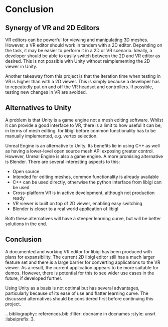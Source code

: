 # Conclusion

## Synergy of VR and 2D Editors

VR editors can be powerful for viewing and manipulating 3D meshes. However, a VR editor should work in tandem with a 2D editor. Depending on the task, it may be easier to perform it in a 2D or VR scenario. Ideally, a developer should be able to easily switch between the 2D and VR editor as desired. This is not possible with Unity without reimplementing the 2D viewer in Unity. 

Another takeaway from this project is that the iteration time when testing in VR is higher than with a 2D viewer. This is simply because a developer has to repeatedly put on and off the VR headset and controllers. If possible, testing new changes in VR are avoided. 

## Alternatives to Unity

A problem is that Unity is a game engine not a mesh editing software. Whilst it can provide a good interface to VR, there is a limit to how useful it can be, in terms of mesh editing, for libigl before common functionality has to be manually implemented, e.g. vertex selection. 

Unreal Engine is an alternative to Unity. Its benefits lie in using C++ as well as having a lower-level open source mesh API exposing greater control. However, Unreal Engine is also a game engine. A more promising alternative is Blender. There are several interesting aspects to this: 

- Open source
- Intended for editing meshes, common functionality is already available
- C++ can be used directly, otherwise the python interface from libigl can be used
- Cross-platform VR is in active development, although not production ready
- VR viewer is built on top of 2D viewer, enabling easy switching
- Blender is closer to a real world application of libigl

Both these alternatives will have a steeper learning curve, but will be better solutions in the end.

## Conclusion

A documented and working VR editor for libigl has been produced with plans for expansibility. The current 2D libigl editor still has a much larger feature set and there is a large barrier for converting applications to the VR viewer. As a result, the current application appears to be more suitable for demos. However, there is potential for this to see wider use cases in the future, if developed further. 

Using Unity as a basis is not optimal but has several advantages, particularly because of its ease of use and flatter learning curve. The discussed alternatives should be considered first before continuing this project.

.. bibliography:: references.bib
   :filter: docname in docnames
   :style: unsrt
   :labelprefix: 3.